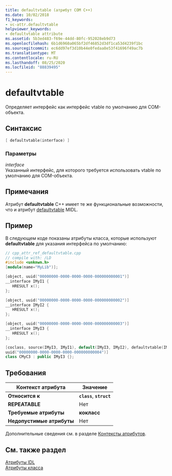 ```yaml
---
title: defaultvtable (атрибут COM C++)
ms.date: 10/02/2018
f1_keywords:
- vc-attr.defaultvtable
helpviewer_keywords:
- defaultvtable attribute
ms.assetid: 5b3ed483-f69e-44dd-80fc-952028eb9d73
ms.openlocfilehash: 6b1d6960a065bf2df46852d3df1ca53d4239f1bc
ms.sourcegitcommit: ec6dd97ef3d10b44e0fedaa8e53f41696f49ac7b
ms.translationtype: MT
ms.contentlocale: ru-RU
ms.lasthandoff: 08/25/2020
ms.locfileid: "88839495"
---
```

# <a name="defaultvtable"></a>defaultvtable

Определяет интерфейс как интерфейс vtable по умолчанию для COM-объекта.

## <a name="syntax"></a>Синтаксис

```cpp
[ defaultvtable(interface) ]
```

### <a name="parameters"></a>Параметры

*interface*<br/>
Указанный интерфейс, для которого требуется использовать vtable по умолчанию для COM-объекта.

## <a name="remarks"></a>Примечания

Атрибут **defaultvtable** C++ имеет те же функциональные возможности, что и атрибут [defaultvtable](/windows/win32/Midl/defaultvtable) MIDL.

## <a name="example"></a>Пример

В следующем коде показаны атрибуты класса, которые используют **defaultvtable** для указания интерфейса по умолчанию:

```cpp
// cpp_attr_ref_defaultvtable.cpp
// compile with: /LD
#include <unknwn.h>
[module(name="MyLib")];

[object, uuid("00000000-0000-0000-0000-000000000001")]
__interface IMyI1 {
   HRESULT x();
};

[object, uuid("00000000-0000-0000-0000-000000000002")]
__interface IMyI2 {
   HRESULT x();
};

[object, uuid("00000000-0000-0000-0000-000000000003")]
__interface IMyI3 {
   HRESULT x();
};

[coclass, source(IMyI3, IMyI1), default(IMyI3, IMyI2), defaultvtable(IMyI1),
uuid("00000000-0000-0000-0000-000000000004")]
class CMyC3 : public IMyI3 {};
```

## <a name="requirements"></a>Требования

| Контекст атрибута | Значение |
|-|-|
|**Относится к**|**`class`**, **`struct`**|
|**REPEATABLE**|Нет|
|**Требуемые атрибуты**|**кокласс**|
|**Недопустимые атрибуты**|Нет|

Дополнительные сведения см. в разделе [Контексты атрибутов](cpp-attributes-com-net.md#contexts).

## <a name="see-also"></a>См. также раздел

[Атрибуты IDL](idl-attributes.md)<br/>
[Атрибуты класса](class-attributes.md)
